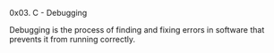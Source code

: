 0x03. C - Debugging

Debugging is the process of finding and fixing errors in software that prevents it from running correctly.
